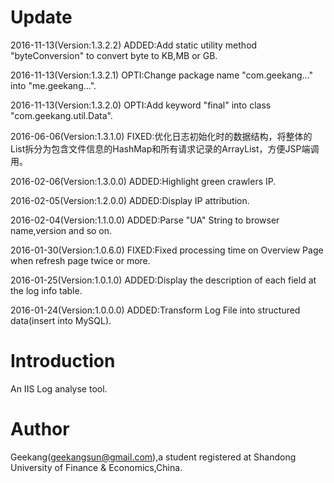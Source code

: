 # Update
2016-11-13(Version:1.3.2.2) ADDED:Add static utility method "byteConversion" to convert byte to KB,MB or GB.

2016-11-13(Version:1.3.2.1) OPTI:Change package name "com.geekang..." into "me.geekang...".

2016-11-13(Version:1.3.2.0) OPTI:Add keyword "final" into class "com.geekang.util.Data".

2016-06-06(Version:1.3.1.0) FIXED:优化日志初始化时的数据结构，将整体的List拆分为包含文件信息的HashMap和所有请求记录的ArrayList，方便JSP端调用。

2016-02-06(Version:1.3.0.0) ADDED:Highlight green crawlers IP.

2016-02-05(Version:1.2.0.0) ADDED:Display IP attribution.

2016-02-04(Version:1.1.0.0) ADDED:Parse "UA" String to browser name,version and so on.

2016-01-30(Version:1.0.6.0) FIXED:Fixed processing time on Overview Page when refresh page twice or more.
  
2016-01-25(Version:1.0.1.0) ADDED:Display the description of each field at the log info table.
  
2016-01-24(Version:1.0.0.0) ADDED:Transform Log File into structured data(insert into MySQL).

# Introduction

An IIS Log analyse tool.

# Author

Geekang(geekangsun@gmail.com),a student registered at Shandong University of Finance & Economics,China.